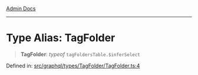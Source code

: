 [Admin Docs](/)

***

# Type Alias: TagFolder

> **TagFolder**: *typeof* `tagFoldersTable.$inferSelect`

Defined in: [src/graphql/types/TagFolder/TagFolder.ts:4](https://github.com/NishantSinghhhhh/talawa-api/blob/247632fc07d0e643f8a2b70ebda11c58da436773/src/graphql/types/TagFolder/TagFolder.ts#L4)
